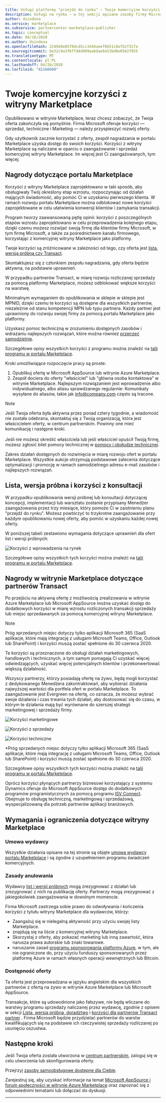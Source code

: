 ```yaml
---
title: Usługi platformy "przejdź do rynku" — Twoje komercyjne korzyści z witryny Marketplace | Portal Azure Marketplace
description: Usługi na rynku — w tej sekcji opisano zasoby firmy Microsoft, których mogą używać wydawcy.
author: dsindona
ms.service: marketplace
ms.subservice: partnercenter-marketplace-publisher
ms.topic: conceptual
ms.date: 04/16/2020
ms.author: dsindona
ms.openlocfilehash: 2249dde8578dcd5cc3444aeef6b51c8afb2f31fa
ms.sourcegitcommit: be32c9a3f6ff48d909aabdae9a53bd8e0582f955
ms.translationtype: MT
ms.contentlocale: pl-PL
ms.lasthandoff: 04/26/2020
ms.locfileid: "82160600"
---
```

# <a name="your-commercial-marketplace-benefits"></a>Twoje komercyjne korzyści z witryny Marketplace

Opublikowano w witrynie Marketplace, teraz chcesz zobaczyć, że Twoja oferta zakończyła się pomyślnie. Firma Microsoft oferuje korzyści — sprzedaż, techniczne i Marketing — należy przyspieszyć rozwój oferty.

Gdy użytkownik zacznie korzystać z oferty, zespół nagradzania w portalu Marketplace uzyska dostęp do swoich korzyści. Korzyści z witryny Marketplace są naliczane w oparciu o zaangażowanie i sprzedaż komercyjnej witryny Marketplace. Im więcej jest Ci zaangażowanych, tym więcej.

## <a name="marketplace-rewards"></a>Nagrody dotyczące portalu Marketplace

Korzyści z witryny Marketplace zaprojektowano w taki sposób, aby obsługiwały Twój określony etap wzrostu, rozpoczynając od działań mających świadomość, aby pomóc Ci w uzyskaniu pierwszego klienta. W ramach rozwoju portalu Marketplace można odblokować nowe korzyści zaprojektowane w celu ułatwienia konwersji klientów i zamykania transakcji. 

Program tworzy zaawansowaną pętlę opinii: korzyści z poszczególnych etapów wzrostu zaprojektowano w celu przeprowadzenia kolejnego etapu, dzięki czemu możesz rozwijać swoją firmę dla klientów firmy Microsoft, w tym firmę Microsoft, a także za pośrednictwem kanału firmowego, korzystając z komercyjnej witryny Marketplace jako platformy. 

Twoje korzyści są zróżnicowane w zależności od tego, czy oferta jest [listą, wersją próbną czy Transact](https://docs.microsoft.com/azure/marketplace/determine-your-listing-type#choose-a-publishing-option).

Skontaktujesz się z członkiem zespołu nagradzania, gdy oferta będzie aktywna, na podstawie uprawnień. 

W przypadku partnerów Transact, w miarę rozwoju rozliczanej sprzedaży za pomocą platformy Marketplace, możesz odblokować większe korzyści na warstwę. 

Minimalnym wymaganiem do opublikowania w sklepie w sklepie jest MPNID, dzięki czemu te korzyści są dostępne dla wszystkich partnerów, niezależnie od stanu kompetencji MPN lub typu partnera. Każdy partner jest uprawniony do rozwoju swojej firmy za pomocą portalu Marketplace jako platformy.

Uzyskasz pomoc techniczną w zrozumieniu dostępnych zasobów i wdrażaniu najlepszych rozwiązań, które można również [przejrzeć samodzielnie](https://partner.microsoft.com/asset/collection/azure-marketplace-and-appsource-publisher-toolkit#/).

Szczegółowe opisy wszystkich korzyści z programu można znaleźć na [talii programu w portalu Marketplace](https://onedrive.live.com/view.aspx?resid=6C423AE231DA44BB!356&ithint=file%2cpptx&authkey=!ANmCupRE4iK9S2c).

Kroki umożliwiające rozpoczęcie pracy są proste:

1. Opublikuj ofertę w Microsoft AppSource lub witrynie Azure Marketplace.
2. Zespół dociera do oferty "właściciel" lub "główna osoba kontaktowa" w witrynie Marketplace. Najlepszym rozwiązaniem jest wprowadzenie albo indywidualnego, albo aliasu sprawdzanego regularnie: Komunikaty wysyłane do aliasów, takie jak info@company.com często są tracone.

>[!Note]
>Jeśli Twoja oferta była aktywna przez ponad cztery tygodnie, a wiadomość nie została odebrana, skontaktuj się z Twoją organizacją, która jest właścicielem oferty, w centrum partnerskim. Powinny one mieć komunikację i następne kroki. <br> <br> Jeśli nie możesz określić właściciela lub jeśli właściciel opuścił Twoją firmę, możesz zgłosić bilet pomocy technicznej w [pomocy i obsłudze technicznej](https://partner.microsoft.com/support/v2/?stage=1).

Zakres działań dostępnych do rozwinięcia w miarę rozwoju ofert w portalu Marketplace. Wszystkie aukcje otrzymują podstawowe zalecenia dotyczące optymalizacji i promocję w ramach samodzielnego adresu e-mail zasobów i najlepszych rozwiązań.

## <a name="list-trial-and-consulting-benefits"></a>Lista, wersja próbna i korzyści z konsultacji

W przypadku opublikowania wersji próbnej lub konsultacji dotyczącej koncepcji, implementacji lub warsztatu zostanie przypisany Menedżer zaangażowania przez trzy miesiące, który pomoże Ci w zaistnieniu planu "przejdź do rynku". Możesz powtórzyć to trzykrotne zaangażowanie przy każdym opublikowaniu nowej oferty, aby pomóc w uzyskaniu każdej nowej oferty.

W poniższej tabeli zestawiono wymagania dotyczące uprawnień dla ofert list i wersji próbnych:

![Korzyści z wprowadzenia na rynek](./media/marketplace-publishers-guide/gtm-eligibility-requirements.png)

Szczegółowe opisy wszystkich tych korzyści można znaleźć na [talii programu w portalu Marketplace](https://onedrive.live.com/view.aspx?resid=6C423AE231DA44BB!356&ithint=file%2cpptx&authkey=!ANmCupRE4iK9S2c).

## <a name="marketplace-rewards-for-transact-partners"></a>Nagrody w witrynie Marketplace dotyczące partnerów Transact

Po przejściu na aktywną ofertę z możliwością zrealizowania w witrynie Azure Marketplace lub Microsoft AppSource można uzyskać dostęp do dodatkowych korzyści w miarę wzrostu rozliczonych transakcji sprzedaży lub miejsc sprzedawanych za pomocą komercyjnej witryny Marketplace. 

>[!Note]
>Próg sprzedanych miejsc dotyczy tylko aplikacji Microsoft 365 (SaaS aplikacje, które mają integrację z usługami Microsoft Teams, Office, Outlook lub SharePoint) i korzyści muszą zostać spełnione do 30 czerwca 2020.

Te korzyści są przeznaczone do obsługi działań marketingowych, handlowych i technicznych, a tym samym pomagają Ci uzyskać więcej odwiedzających, uzyskać więcej potencjalnych klientów i przekonwertować większą działalność.

Wszyscy partnerzy, którzy posiadają ofertę na żywo, będą mogli korzystać z dedykowanego Menedżera zakontraktowań, aby wybierać działania najwyższej wartości dla portfela ofert w portalu Marketplace. To zaangażowanie jest Evergreen na ofertę, co oznacza, że możesz wybrać swoje działania i czas trwania tych działań, aby dostosować się do czasu, w którym te działania mają być wyrównane do szerszej strategii marketingowej i sprzedaży firmy. 

![Korzyści marketingowe](./media/marketplace-publishers-guide/marketing-benefit.png)

![Korzyści z sprzedaży](./media/marketplace-publishers-guide/sales-benefit.png)

![Korzyści techniczne](./media/marketplace-publishers-guide/technical-benefit.png)

\*Próg sprzedanych miejsc dotyczy tylko aplikacji Microsoft 365 (SaaS aplikacje, które mają integrację z usługami Microsoft Teams, Office, Outlook lub SharePoint) i korzyści muszą zostać spełnione do 30 czerwca 2020.

Szczegółowe opisy wszystkich tych korzyści można znaleźć na [talii programu w portalu Marketplace](https://onedrive.live.com/view.aspx?resid=6C423AE231DA44BB!356&ithint=file%2cpptx&authkey=!ANmCupRE4iK9S2c).

Oprócz korzyści płynących partnerzy biznesowi korzystający z systemu Dynamics oferuje do Microsoft AppSource dostęp do dodatkowych programów programistycznych za pomocą programu [ISV Connect](https://partner.microsoft.com/solutions/business-applications/isv-overview). Obejmuje to obsługę techniczną, marketingową i sprzedażową, wyspecjalizowaną dla potrzeb partnerów aplikacji branżowych.

## <a name="marketplace-rewards-requirements-and-restrictions"></a>Wymagania i ograniczenia dotyczące witryny Marketplace

### <a name="publisher-agreement"></a>Umowa wydawcy

Wszystkie działania opisane na tej stronie są objęte [umową wydawcy portalu Marketplace](https://query.prod.cms.rt.microsoft.com/cms/api/am/binary/RE3ypvt) i są zgodne z uzupełnieniem programu świadczeń komercyjnych.

### <a name="cancellation-policy"></a>Zasady anulowania

Wydawcy [list i wersji próbnych](https://docs.microsoft.com/azure/marketplace/determine-your-listing-type) mogą zrezygnować z działań lub zrezygnować z nich na publikację oferty. Partnerzy mogą zrezygnować z jakiegokolwiek zaangażowania w dowolnym momencie. 

Firma Microsoft zastrzega sobie prawo do odwoływania i kończenia korzyści z tytułu witryny Marketplace dla wydawców, którzy: 

* Zaangażuj się w nielegalną aktywność przy użyciu swojej listy Marketplace.
* znajdują się na liście z komercyjnej witryny Marketplace. 
* Skorzystaj z oferty, aby pokazać marketing lub inną zawartość, która narusza prawa autorskie lub znaki towarowe.
* naruszanie zasad [programu sponsorowania platformy Azure](https://azure.microsoft.com/offers/ms-azr-0036p/), w tym, ale nie ograniczone do, przy użyciu funduszy sponsorowanych przez platformę Azure w ramach własnych operacji wewnętrznych lub Bitcoin.

### <a name="offer-availability"></a>Dostępność oferty

Ta oferta jest przeprowadzana w języku angielskim dla wszystkich partnerów z ofertą na żywo w witrynie Azure Marketplace lub Microsoft AppSource.

Transakcje, które są udowodnione jako fałszywe, nie będą wliczane do warstwy programu sprzedaży naliczanej przez wydawcę, zgodnie z opisem w sekcji [Lista, wersja próbna, doradztwo](#list-trial-and-consulting-benefits) i [korzyści dla partnerów Transact partner](#marketplace-rewards-for-transact-partners) . Firma Microsoft będzie przydzielać partnerów do warstw kwalifikujących się na podstawie ich rzeczywistej sprzedaży rozliczanej po usunięciu oszustwa.

## <a name="next-steps"></a>Następne kroki

Jeśli Twoja oferta została utworzona w [centrum partnerskim](https://partner.microsoft.com/dashboard/commercial-marketplace/overview), zaloguj się w celu utworzenia lub skonfigurowania oferty.

Przejrzyj [zasoby samoobsługowe dostępne dla Ciebie](https://partner.microsoft.com/asset/collection/azure-marketplace-and-appsource-publisher-toolkit#/).

Zarejestruj się, aby uzyskać informacje na temat [Microsoft AppSource i forum społeczności w witrynie Azure Marketplace](https://www.microsoftpartnercommunity.com/t5/Azure-Marketplace-and-AppSource/bd-p/2222) oraz zapoznać się z odpowiednimi tematami lub dołączać do dyskusji.

---
